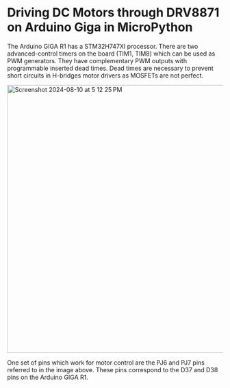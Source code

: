 # Driving DC Motors through DRV8871 on Arduino Giga in MicroPython

The Arduino GIGA R1 has a STM32H747XI processor. There are two advanced-control timers on the board (TIM1, TIM8) which can be used as PWM generators. They have complementary PWM outputs with programmable inserted dead times. Dead times are necessary to prevent short circuits in H-bridges motor drivers as MOSFETs are not perfect.

<img width="624" alt="Screenshot 2024-08-10 at 5 12 25 PM" src="https://github.com/user-attachments/assets/943e7c7c-85a5-4d72-8c99-a0edfaee6e4a">

One set of pins which work for motor control are the PJ6 and PJ7 pins referred to in the image above. These pins correspond to the D37 and D38 pins on the Arduino GIGA R1.
